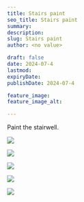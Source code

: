 ```yaml
---
title: Stairs paint
seo_title: Stairs paint
summary:
description:
slug: Stairs paint
author: <no value>

draft: false
date: 2024-07-4
lastmod:
expiryDate:
publishDate: 2024-07-4

feature_image:
feature_image_alt:

---
```


Paint the stairwell.


![](/images/0794.jpeg)

![](/images/0795.jpeg)

![](/images/0796.jpeg)

![](/images/0797.jpeg)

![](/images/0798.jpeg)

